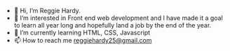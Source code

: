 - 👋 Hi, I’m Reggie Hardy.
- 👀 I’m interested in Front end web development and I have made it a goal to learn all year long and hopefully land a job by the end of the year.
- 🌱 I’m currently learning HTML, CSS, Javascript
- 📫 How to reach me reggiehardy25@gmail.com

<!---
rjhardy98/rjhardy98 is a ✨ special ✨ repository because its `README.md` (this file) appears on your GitHub profile.
You can click the Preview link to take a look at your changes.
--->
